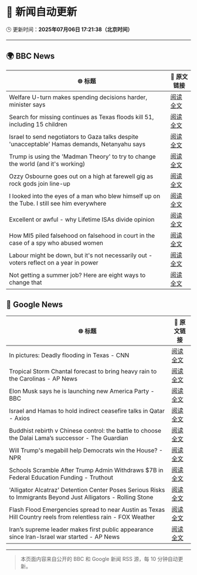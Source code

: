 # 🧠 新闻自动更新

🕒 更新时间：**2025年07月06日 17:21:38（北京时间）**

---

## 🌍 BBC News

| 🌐 标题 | 🔗 原文链接 |
|--------|-------------|
| Welfare U-turn makes spending decisions harder, minister says | [阅读全文](https://www.bbc.com/news/articles/cq8z34x914jo) |
| Search for missing continues as Texas floods kill 51, including 15 children | [阅读全文](https://www.bbc.com/news/articles/cr4w36lnvgyo) |
| Israel to send negotiators to Gaza talks despite 'unacceptable' Hamas demands, Netanyahu says | [阅读全文](https://www.bbc.com/news/articles/c4g8p24zm3vo) |
| Trump is using the 'Madman Theory' to try to change the world (and it's working) | [阅读全文](https://www.bbc.com/news/articles/czxww2kez0go) |
| Ozzy Osbourne goes out on a high at farewell gig as rock gods join line-up | [阅读全文](https://www.bbc.com/news/articles/ckg565mk8jxo) |
| I looked into the eyes of a man who blew himself up on the Tube. I still see him everywhere | [阅读全文](https://www.bbc.com/news/articles/cedgvg3elx2o) |
| Excellent or awful - why Lifetime ISAs divide opinion | [阅读全文](https://www.bbc.com/news/articles/cy0w8x2zxzko) |
| How MI5 piled falsehood on falsehood in court in the case of a spy who abused women | [阅读全文](https://www.bbc.com/news/articles/c3w4nwdwywno) |
| Labour might be down, but it's not necessarily out - voters reflect on a year in power | [阅读全文](https://www.bbc.com/news/articles/cvg8vjm4ee1o) |
| Not getting a summer job? Here are eight ways to change that | [阅读全文](https://www.bbc.com/news/articles/crl0j9jkez1o) |

## 📰 Google News

| 🌐 标题 | 🔗 原文链接 |
|--------|-------------|
| In pictures: Deadly flooding in Texas - CNN | [阅读全文](https://news.google.com/rss/articles/CBMicEFVX3lxTE82SlE4OTZwYVhfSVRLaWtEczl0aUVJYUljVUVpa29ZNXYwdnpoUXlMa09qb1dDRkd6Vi1RXzc5WFM4Q3NyV1YyU1hMSFgxZTlFbU1ramZ1Wmo4eHBMLVVTdDFhbGh6RUFOcGdNM0RLWTY?oc=5) |
| Tropical Storm Chantal forecast to bring heavy rain to the Carolinas - AP News | [阅读全文](https://news.google.com/rss/articles/CBMipgFBVV95cUxQNDBrUGRROXVPMW8yLU5GbUExLVJCRU9hSmRuNU9jV1V1Q0Q1VWhldmJkVGxLUTZoLTdvRHN5VmplaFJPWlFuUFZjSTNxTmRIdFVqRTA3SU4wOFNLRjJzbUZqNVN2TnhpVlYzNTNuV3lxUVd2NmNOZWhYQWhkcjhfbllJNVR6TWYwbGNTYTB1RlhUT3FzV01HWFY1Uk9lQkt6TW5aU1JB?oc=5) |
| Elon Musk says he is launching new America Party - BBC | [阅读全文](https://news.google.com/rss/articles/CBMiWkFVX3lxTFBHa0toaExoWXpFZmE2UG5EWVFRaEJTdmhtSlV0S1pzSnhld0k4bloxdnVYZ2lDSWdyWjRQNHNaOTFpUUY5eXZfNVVMQXBMODZPQUVwenBWUHRvZ9IBX0FVX3lxTFBfVGlLY3g4SF9MaHhwcHpvOGwzNm1RLXd5ZnpNS2liaDNtWUJ5QTlTRzdfVlBydTR2ZUg4b0tha2R4WWhMRV9pdmVRdFlmQS00VFBpTlYweVpDSWxLdS1Z?oc=5) |
| Israel and Hamas to hold indirect ceasefire talks in Qatar - Axios | [阅读全文](https://news.google.com/rss/articles/CBMidkFVX3lxTE1pOXh5dnB5Z3lpcFY5Vll3N1BGZ0xBOXZUMGgxcnFLVHE4MF9KOVZXeTZHTDlIVTU1cVpPTmV1OUdZZ2FOWnkwSmNHeVpBVUlIVkZTSFlwQWk4OV9tQjNxbkZ1ZHlsai1qQWxaMkIzaDZnalRtQmc?oc=5) |
| Buddhist rebirth v Chinese control: the battle to choose the Dalai Lama’s successor - The Guardian | [阅读全文](https://news.google.com/rss/articles/CBMixgFBVV95cUxOZU41dnVGSVJuX1dCVnNHNmdxaHdjRkRLUkxnRU0tTmJkN2FqdDRucU53OVZKa01waV9uS3ZrMzk1U2l2VVQtdWdodFhUYzI4eGJBSWtTcnlzRmJkTG9lZ3JaMl92Y0NLR0R0Tjh1TXJGclBMRjZ0RnJpVFFJNDVXdm9sRjFQbTByNVc0M2VmYjlkcXJHSkZDLWdzZVBhR3BkNWZWLVNDQklack0xYzk2d2N5cjBTVWxnNVEwNWZ2ZThPS1Q4VGc?oc=5) |
| Will Trump's megabill help Democrats win the House? - NPR | [阅读全文](https://news.google.com/rss/articles/CBMikgFBVV95cUxNX1dHNUtXWmVTdEhfcWhaVVhxUTFrbWdQbmVqd3pqemlwRzZpMmN4VEtvZ202bWlGRXNvYkN5Z2lsSlVmSnVwb3lLVzY3a2RpRU56dlJQS04xNU55MDV4R2NWVW1uODlHQ19RZnROLUlBdVZvaW1rMWFaWDR2VWVrRlV1bnI1Z1VCVlFrZ2RuMF80Zw?oc=5) |
| Schools Scramble After Trump Admin Withdraws $7B in Federal Education Funding - Truthout | [阅读全文](https://news.google.com/rss/articles/CBMiqwFBVV95cUxOT3ZscUdvWDFRQlFYWm94b0tLV29HNGNJU2RjcHJMdzRVeEx3RjZWLTBHQXlWaVd3Q05Yc243TEJJOS1fVks0dGp1bjlxSFdDWV9Db1B5c09fRExSMTZMbTdBbUM3ZGl2Ymx5RmVtNzlnWGtwQVFJWE1VQ1RFMUNjaE5IV09OQWowazVBVVZKbVF5ekw5akw1UzZ1MnZlVG5Yb25nRG9iSzlQX3M?oc=5) |
| 'Alligator Alcatraz' Detention Center Poses Serious Risks to Immigrants Beyond Just Alligators - Rolling Stone | [阅读全文](https://news.google.com/rss/articles/CBMiuAFBVV95cUxOWjZ3aHFvcmptb0d5SmZIbmtHbmlEZjVUbElGQW1MSzRCYWcyUF9PYUZkRXJjRl9wUjFmY3dHUzk5b2stLXhaWU1BcTdzckVHczdoek9neVFOMzdUZnVtak5INlFpSWNtYktJQnFDdGZJQmhNa0UyaTMxOHFTMXBzQjFrajdtT1lLU25KbmRNMzVGNElKN2VaNEFndUhLTVVVYmJTa2hlMUdXLW1LNjhzN1NpTzhkZWQw?oc=5) |
| Flash Flood Emergencies spread to near Austin as Texas Hill Country reels from relentless rain - FOX Weather | [阅读全文](https://news.google.com/rss/articles/CBMinAFBVV95cUxNTmQ1UHRGMGowUGREMFprVGRpNjRjZTJ1Ql9OemVRdkVNOEx5S0U5LTYxUHhHRW1pY2RKR05rT1c1NEdZeUNQRS14RTZwVkZPU3lTaEhXNFpJMzMtOTBIRlRDZ1IxM0FHTDJncHNKMHNSLU9pTWN4N3lSbXBsOVJIekNraEhyWjFjNE9fNGNJalE4UlN0d1BEbm8xUGrSAaIBQVVfeXFMTTNZSWRsdnlaWXl4SkRtb2NaNzJpU3NMYzRIU0NOdlhNV2hkSUtpOFlva3ZTRVphM0VDbVp3WFAwcWdXRVRCNEFEMHF1MEpMLUp4X3BlNlY0TmNyS2VqSFU4Y2RBRXpSWWtuWEU0RVlqVGhpRksza1Q0TjlMaFNYSXZ2Q2RJb19rZjUzbmtQQzdtQ3E0bHZfcGRyaXdvLUgtc2ZR?oc=5) |
| Iran’s supreme leader makes first public appearance since Iran-Israel war started - AP News | [阅读全文](https://news.google.com/rss/articles/CBMikgFBVV95cUxPUDVxUHBydVh0TXJPcmZDZU1hLTZBeGtZeDRqNTN2a3lCZEtWNGFQMjJGUUJiNWNiTks3akczV0lpRVNPWHdlMVNJZ0U1QVhOaHVoWTItazdBaWpWZGtRbEZqTVM3cWQxQjVvd2VKWUNHeEJaV1NyYmxTTDdKV2REd2VTWEV3YUkwNDQ3S2lQOEVSZw?oc=5) |

---
> 本页面内容来自公开的 BBC 和 Google 新闻 RSS 源，每 10 分钟自动更新。